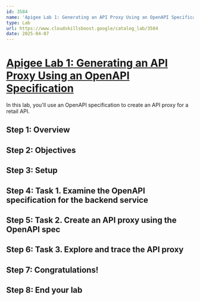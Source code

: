 ```yaml
---
id: 3584
name: 'Apigee Lab 1: Generating an API Proxy Using an OpenAPI Specification'
type: Lab
url: https://www.cloudskillsboost.google/catalog_lab/3584
date: 2025-04-07
---
```


# [Apigee Lab 1: Generating an API Proxy Using an OpenAPI Specification](https://www.cloudskillsboost.google/catalog_lab/3584)

In this lab, you'll use an OpenAPI specification to create an API proxy for a retail API.

## Step 1: Overview

## Step 2: Objectives

## Step 3: Setup

## Step 4: Task 1. Examine the OpenAPI specification for the backend service

## Step 5: Task 2. Create an API proxy using the OpenAPI spec

## Step 6: Task 3. Explore and trace the API proxy

## Step 7: Congratulations!

## Step 8: End your lab
